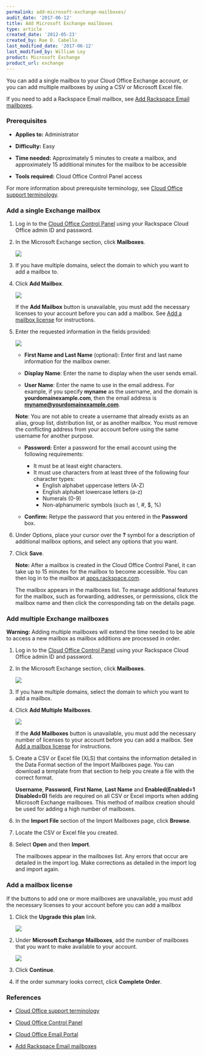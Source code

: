 ```yaml
---
permalink: add-microsoft-exchange-mailboxes/
audit_date: '2017-06-12'
title: Add Microsoft Exchange mailboxes
type: article
created_date: '2012-05-23'
created_by: Rae D. Cabello
last_modified_date: '2017-06-12'
last_modified_by: William Loy
product: Microsoft Exchange
product_url: exchange
---
```


You can add a single mailbox to your Cloud Office Exchange account, or you can add multiple mailboxes by using a CSV or Microsoft Excel file.

If you need to add a Rackspace Email mailbox, see [Add Rackspace Email mailboxes](https://support.rackspace.com/how-to/add-rackspace-email-mailboxes/).

### Prerequisites

- **Applies to:** Administrator

- **Difficulty:** Easy

- **Time needed:** Approximately 5 minutes to create a mailbox, and approximately 15 additional minutes for the mailbox to be accessible

- **Tools required:** Cloud Office Control Panel access

For more information about prerequisite terminology, see [Cloud Office support terminology](/how-to/cloud-office-support-terminology).

### Add a single Exchange mailbox

1. Log in to the [Cloud Office Control Panel](https://cp.rackspace.com) using your Rackspace Cloud Office admin ID and password.

2. In the Microsoft Exchange section, click **Mailboxes**.

   <img src="{% asset_path exchange/add-microsoft-exchange-mailboxes/add-hex-mailbox-sc1.png %}" />

3. If you have multiple domains, select the domain to which you want to add a mailbox to.

4. Click **Add Mailbox**.

   <img src="{% asset_path exchange/add-microsoft-exchange-mailboxes/add-hex-mailbox-sc2.png %}" />

   If the **Add Mailbox** button is unavailable, you must add the necessary licenses to your account before you can add a mailbox. See [Add a mailbox license](#add-a-mailbox-license) for instructions.

5. Enter the requested information in the fields provided:

   <img src="{% asset_path exchange/add-microsoft-exchange-mailboxes/add-hex-mailbox-sc3.png %}" />

	 * **First Name and Last Name** (optional): Enter first and last name information for the mailbox owner.

	 * **Display Name**: Enter the name to display when the user sends email.

	 * **User Name**: Enter the name to use in the email address. For example, if you specify **myname** as the username, and the domain is **yourdomainexample.com**, then the email address is **myname@yourdomainexample.com**.

      **Note**: You are not able to create a username that already exists as an alias, group list, distribution list, or as another mailbox. You must remove the conflicting address from your account before using the same username for another purpose.

	 * **Password:** Enter a password for the email account using the following requirements:

	   - It must be at least eight characters.
	   - It must use characters from at least three of the following four character types:
	     - English alphabet uppercase letters (A-Z)
	     - English alphabet lowercase letters (a-z)
	     - Numerals (0-9)
	     - Non-alphanumeric symbols (such as !, #, $, %)

	 * **Confirm:** Retype the password that you entered in the **Password** box.

6. Under Options, place your cursor over the **?** symbol for a description of additional mailbox options, and select any options that you want.

7. Click **Save**.

   **Note:** After a mailbox is created in the Cloud Office Control Panel, it can take up to 15 minutes for the mailbox to become accessible. You can then log in to the mailbox at [apps.rackspace.com](https://apps.rackspace.com/index.php).

   The mailbox appears in the mailboxes list. To manage additional features for the mailbox, such as forwarding, addresses, or permissions, click the mailbox name and then click the corresponding tab on the details page.

### Add multiple Exchange mailboxes

**Warning:** Adding multiple mailboxes will extend the time needed to be able to access a new mailbox as mailbox additions are processed in order.

1. Log in to the [Cloud Office Control Panel](https://cp.rackspace.com) using your Rackspace Cloud Office admin ID and password.

2. In the Microsoft Exchange section, click **Mailboxes**.

   <img src="{% asset_path exchange/add-microsoft-exchange-mailboxes/add-hex-mailbox-sc1.png %}" />

3. If you have multiple domains, select the domain to which you want to add a mailbox.

4. Click **Add Multiple Mailboxes**.

    <img src="{% asset_path exchange/add-microsoft-exchange-mailboxes/add-multi-hex-sc1.png %}" />

    If the **Add Mailboxes** button is unavailable, you must add the necessary number of licenses to your account before you can add a mailbox. See [Add a mailbox license](#add-a-mailbox-license) for instructions.

5. Create a CSV or Excel file (XLS) that contains the information detailed in the Data Format section of the Import Mailboxes page. You can download a template from that section to help you create a file with the correct format.

    **Username**, **Password**, **First Name**, **Last Name** and **Enabled(Enabled=1 Disabled=0)** fields are required on all CSV or Excel imports when adding Microsoft Exchange mailboxes. This method of mailbox creation should be used for adding a high number of mailboxes.

6. In the **Import File** section of the Import Mailboxes page, click **Browse**.

7. Locate the CSV or Excel file you created.

8. Select **Open** and then **Import**.

   The mailboxes appear in the mailboxes list. Any errors that occur are detailed in the import log. Make corrections as detailed in the import log and import again.


### Add a mailbox license

If the buttons to add one or more mailboxes are unavailable, you must add the necessary licenses to your account before you can add a mailbox

1. Click the **Upgrade this plan** link.

   <img src="{% asset_path exchange/add-microsoft-exchange-mailboxes/add-hex-license-sc1.png %}" />

2. Under **Microsoft Exchange Mailboxes**, add the number of mailboxes that you want to make available to your account.

   <img src="{% asset_path exchange/add-microsoft-exchange-mailboxes/add-hex-license-sc2.png %}" />

3. Click **Continue**.

4. If the order summary looks correct, click **Complete Order**.


### References

- [Cloud Office support terminology](/how-to/cloud-office-support-terminology)

- [Cloud Office Control Panel](https://cp.rackspace.com/Login.aspx?ReturnUrl=%2f "Cloud Office Control Panel")

- [Cloud Office Email Portal](https://apps.rackspace.com/index.php)

- [Add Rackspace Email mailboxes](https://support.rackspace.com/how-to/add-rackspace-email-mailboxes/)
